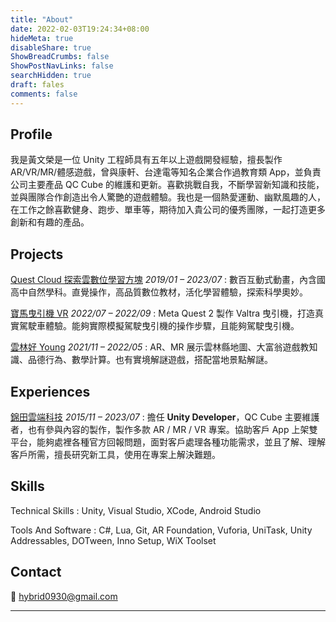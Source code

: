 ```yaml
---
title: "About"
date: 2022-02-03T19:24:34+08:00
hideMeta: true
disableShare: true
ShowBreadCrumbs: false
ShowPostNavLinks: false
searchHidden: true
draft: fales
comments: false
---
```


## Profile

我是黃文榮是一位 Unity 工程師具有五年以上遊戲開發經驗，擅長製作 AR/VR/MR/體感遊戲，曾與康軒、台達電等知名企業合作過教育類 App，並負責公司主要產品 QC Cube 的維護和更新。喜歡挑戰自我，不斷學習新知識和技能，並與團隊合作創造出令人驚艷的遊戲體驗。我也是一個熱愛運動、幽默風趣的人，在工作之餘喜歡健身、跑步、單車等，期待加入貴公司的優秀團隊，一起打造更多創新和有趣的產品。

## Projects

[Quest Cloud 探索雲數位學習方塊](https://jt-qc.com/product-pages?p_id=1) *2019/01 – 2023/07*
: 數百互動式動畫，內含國高中自然學科。直覺操作，高品質數位教材，活化學習體驗，探索科學奧妙。

[寶馬曳引機 VR](https://www.youtube.com/watch?v=KTEeI7bDxHA) *2022/07 – 2022/09*
: Meta Quest 2 製作 Valtra 曳引機，打造真實駕駛車體驗。能夠實際模擬駕駛曳引機的操作步驟，且能夠駕駛曳引機。

[雲林好 Young](https://www.youtube.com/watch?v=e3VVoea3EBg) *2021/11 – 2022/05*
: AR、MR 展示雲林縣地圖、大富翁遊戲教知識、品德行為、數學計算。也有實境解謎遊戲，搭配當地景點解謎。

## Experiences

[錦田雲端科技](https://jt-qc.com/) *2015/11 – 2023/07*
: 擔任 **Unity Developer**，QC Cube 主要維護者，也有參與內容的製作，製作多款 AR / MR / VR 專案。協助客戶 App 上架雙平台，能夠處裡各種官方回報問題，面對客戶處理各種功能需求，並且了解、理解客戶所需，擅長研究新工具，使用在專案上解決難題。

## Skills

Technical Skills
: Unity, Visual Studio, XCode, Android Studio

Tools And Software
: C#, Lua, Git, AR Foundation, Vuforia, UniTask, Unity Addressables, DOTween, Inno Setup, WiX Toolset

## Contact

📧 <hybrid0930@gmail.com>

---
